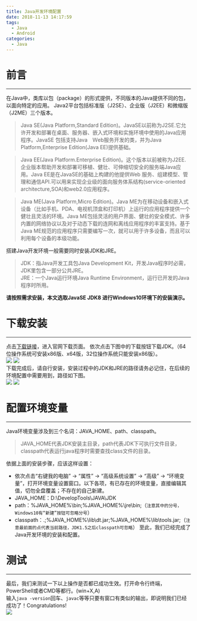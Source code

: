 ```yaml
---
title: Java开发环境配置
date: 2018-11-13 14:17:59
tags:
  - Java
  - Android
categories: 
  - Java
---
```


# <span id="preface">前言</span>
---
在Java中，类库以包（package）的形式提供，不同版本的Java提供不同的包，以面向特定的应用。
Java2平台包括标准版（J2SE）、企业版（J2EE）和微缩版（J2ME）三个版本。
>Java SE(Java Platform,Standard Edition)。JavaSE以前称为J2SE.它允许开发和部署在桌面、服务器、嵌入式环境和实施环境中使用的Java应用程序。JavaSE 包括支持Java　Ｗeb服务开发的类，并为Java Platform,Enterprise Edition(Java EE)提供基础。

>Java EE(Java Platform.Enterprise Edition)。这个版本以前被称为J2EE.企业版本帮助开发和部署可移植、健壮、可伸缩切安全的服务端Java应用。Java EE是在JavaSE的基础上构建的他提供Web 服务、组建模型、管理和通信API.可以用来实现企业级的面向服务体系结构(service-oriented architecture,SOA)和web2.0应用程序。

>Java ME(Java Platform,Micro Edition)。Java ME为在移动设备和嵌入式设备（比如手机、PDA、电视机顶盒和打印机）上运行的应用程序提供一个健壮且灵活的环境。Java ME包括灵活的用户界面、健壮的安全模式、许多内置的网络协议以及对于动态下载的连网和离线应用程序的丰富支持。基于Java ME规范的应用程序只需要编写一次，就可以用于许多设备，而且可以利用每个设备的本级功能。

搭建Java开发环境一般需要同时安装JDK和JRE。  
>JDK：指Java开发工具包Java Development Kit，开发Java程序时必需，JDK里包含一部分公共JRE。  
JRE：一个Java运行环境Java Runtime Environment，运行已开发的Java程序时所用。

**请按照需求安装，本文选取JavaSE JDK8 进行Windows10环境下的安装演示。**

# <span id="install">下载安装</span>
---
点击[下载链接](https://www.oracle.com/technetwork/java/javase/downloads/index.html)，进入官网下载页面。
依次点击下图中的下载按钮下载JDK。（64位操作系统可安装x86版、x64版，32位操作系统只能安装x86版）。  
![](1.png)  ![](2.png)  
下载完成后，请自行安装，安装过程中的JDK和JRE的路径请务必记住，在后续的环境配置中需要用到，路径如下图。  
![](3.png)  ![](4.png)
# <span id="environment">配置环境变量</span>
---
Java环境变量涉及到三个名词：JAVA_HOME、path、classpath。  
>JAVA_HOME代表JDK安装主目录，path代表JDK下可执行文件目录，classpath代表运行java程序时需要查找class文件的目录。  

依据上面的安装步骤，应该这样设置：
* 依次点击“右键我的电脑” -> “属性” -> “高级系统设置” -> “高级” -> “环境变量”，打开环境变量设置窗口。以下各项，有已存在的环境变量，直接编辑其值，切勿全盘覆盖；不存在的自己新建。
* JAVA_HOME：D:\DevelopTools\JAVA\JDK
* path：%JAVA_HOME%\bin;%JAVA_HOME%\jre\bin;（`注意其中的分号，Windows10有“新建”按钮可忽略分号`）
* classpath：.;%JAVA_HOME%\lib\dt.jar;%JAVA_HOME%\lib\tools.jar;（`注意最前面的点代表当前路径，JDK1.5之后classpath可忽略`）
至此，我们已经完成了Java开发环境的安装和配置。

# <span id="test">测试</span>
---
最后，我们来测试一下以上操作是否都已成功生效。打开命令行终端，PowerShell或者CMD等都行。(win+X,A)  
输入`java -version`回车、`javac`等等只要有窗口有类似的输出，即说明我们已经成功了！Congratulations!  
![](5.png)
